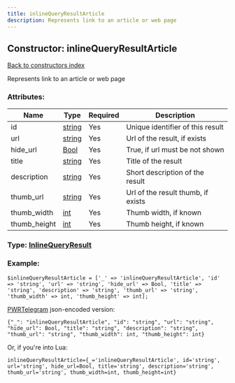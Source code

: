 ```yaml
---
title: inlineQueryResultArticle
description: Represents link to an article or web page
---
```

## Constructor: inlineQueryResultArticle  
[Back to constructors index](index.md)



Represents link to an article or web page

### Attributes:

| Name     |    Type       | Required | Description |
|----------|---------------|----------|-------------|
|id|[string](../types/string.md) | Yes|Unique identifier of this result|
|url|[string](../types/string.md) | Yes|Url of the result, if exists|
|hide\_url|[Bool](../types/Bool.md) | Yes|True, if url must be not shown|
|title|[string](../types/string.md) | Yes|Title of the result|
|description|[string](../types/string.md) | Yes|Short description of the result|
|thumb\_url|[string](../types/string.md) | Yes|Url of the result thumb, if exists|
|thumb\_width|[int](../types/int.md) | Yes|Thumb width, if known|
|thumb\_height|[int](../types/int.md) | Yes|Thumb height, if known|



### Type: [InlineQueryResult](../types/InlineQueryResult.md)


### Example:

```
$inlineQueryResultArticle = ['_' => 'inlineQueryResultArticle', 'id' => 'string', 'url' => 'string', 'hide_url' => Bool, 'title' => 'string', 'description' => 'string', 'thumb_url' => 'string', 'thumb_width' => int, 'thumb_height' => int];
```  

[PWRTelegram](https://pwrtelegram.xyz) json-encoded version:

```
{"_": "inlineQueryResultArticle", "id": "string", "url": "string", "hide_url": Bool, "title": "string", "description": "string", "thumb_url": "string", "thumb_width": int, "thumb_height": int}
```


Or, if you're into Lua:  


```
inlineQueryResultArticle={_='inlineQueryResultArticle', id='string', url='string', hide_url=Bool, title='string', description='string', thumb_url='string', thumb_width=int, thumb_height=int}

```


